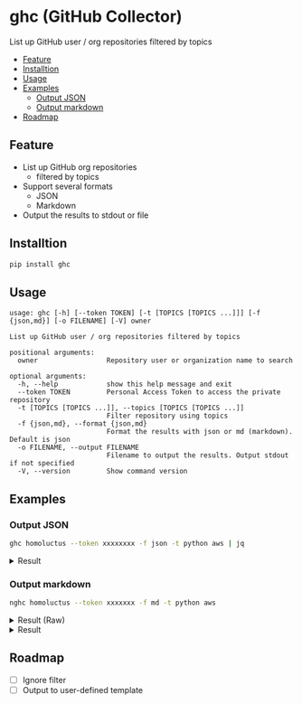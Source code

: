 # ghc (GitHub Collector)

List up GitHub user / org repositories filtered by topics

<!-- TOC depthFrom:2 -->

- [Feature](#feature)
- [Installtion](#installtion)
- [Usage](#usage)
- [Examples](#examples)
  - [Output JSON](#output-json)
  - [Output markdown](#output-markdown)
- [Roadmap](#roadmap)

<!-- /TOC -->

## Feature

- List up GitHub org repositories
  - filtered by topics
- Support several formats
  - JSON
  - Markdown
- Output the results to stdout or file

## Installtion

```bash
pip install ghc
```

## Usage

```
usage: ghc [-h] [--token TOKEN] [-t [TOPICS [TOPICS ...]]] [-f {json,md}] [-o FILENAME] [-V] owner

List up GitHub user / org repositories filtered by topics

positional arguments:
  owner                 Repository user or organization name to search

optional arguments:
  -h, --help            show this help message and exit
  --token TOKEN         Personal Access Token to access the private repository
  -t [TOPICS [TOPICS ...]], --topics [TOPICS [TOPICS ...]]
                        Filter repository using topics
  -f {json,md}, --format {json,md}
                        Format the results with json or md (markdown). Default is json
  -o FILENAME, --output FILENAME
                        Filename to output the results. Output stdout if not specified
  -V, --version         Show command version
```

## Examples

### Output JSON

```bash
ghc homoluctus --token xxxxxxxx -f json -t python aws | jq
```

<details>
<summary>Result</summary>

```json
{
  "count": 2,
  "repositories": [
    {
      "description": "The CLI tool to query AWS CloudWatch Logs Insights :mag:",
      "is_archive": false,
      "is_template": false,
      "language": "Python",
      "language_icon": "![python](https://homoluctus/ghc/icons/python.png)",
      "name": "pyinsights",
      "url": "https://github.com/homoluctus/pyinsights"
    },
    {
      "description": "Scan the vulnerability of Docker images stored in ECR",
      "is_archive": false,
      "is_template": false,
      "language": "Python",
      "language_icon": "![python](https://homoluctus/ghc/icons/python.png)",
      "name": "ecranner",
      "url": "https://github.com/homoluctus/ecranner"
    }
  ]
}
```

</details>

### Output markdown


```bash
nghc homoluctus --token xxxxxxx -f md -t python aws
```

<details>
<summary>Result (Raw)</summary>

```markdown
# Repositories

Total Count: 2

|Name|URL|Language|Archived|Template|Description|
|:--:|:--:|:--:|:--:|:--:|:--|
|pyinsights|https://github.com/homoluctus/pyinsights|![python](https://homoluctus/ghc/icons/python.png)|False|False|The CLI tool to query AWS CloudWatch Logs Insights :mag:|
|ecranner|https://github.com/homoluctus/ecranner|![python](https://homoluctus/ghc/icons/python.png)|False|False|Scan the vulnerability of Docker images stored in ECR|

```

</details>

<details>
<summary>Result</summary>

# Repositories

Total Count: 2

|Name|URL|Language|Archived|Template|Description|
|:--:|:--:|:--:|:--:|:--:|:--|
|pyinsights|https://github.com/homoluctus/pyinsights|![python](https://homoluctus/ghc/icons/python.png)|False|False|The CLI tool to query AWS CloudWatch Logs Insights :mag:|
|ecranner|https://github.com/homoluctus/ecranner|![python](https://homoluctus/ghc/icons/python.png)|False|False|Scan the vulnerability of Docker images stored in ECR|

</details>

## Roadmap

- [ ] Ignore filter
- [ ] Output to user-defined template
